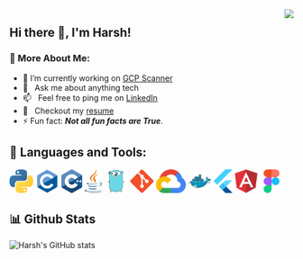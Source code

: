 <!-- <p align="center"><img height="100%" alt="Hello! I'm Harsh. I do open source :)" src="./assets/github-profile-banner.png" /></p> -->

<img align="right" src="https://visitor-badge.laobi.icu/badge?page_id=peb-peb.peb-peb">

## Hi there 👋, I'm Harsh!

### 🧐 More About Me:

- 🔭 I’m currently working on [GCP Scanner](https://github.com/google/gcp_scanner) 
- 💬 &nbsp; Ask me about anything tech
- 📫 &nbsp; Feel free to ping me on [LinkedIn](https://www.linkedin.com/in/harsh-5a8a45216/)
- 📝 &nbsp; Checkout my [resume](https://drive.google.com/file/d/177BGrJq3gFhjdTWDpCKj6RSgDBd1VrtJ/view?usp=sharing)
- ⚡ Fun fact: _**Not all fun facts are True**_.

## 🔨 Languages and Tools:

<p align="left">
  <img title="PYTHON" height="42" src="assets/python.svg">
  <img title="C" height="42" src="assets/c.svg">
  <img title="CPP" height="42" src="assets/cpp.svg">
  <img title="JAVA" height="42" src="assets/java.svg">
  <img title="GO" height="42" src="assets/go.svg">
  <img title="GIT" height="42" src="assets/git.svg">
  <img title="GOOGLE-CLOUD" height="42" src="assets/google-cloud.svg">
  <img title="DOCKER" height="42" src="assets/docker.svg">
  <img title="FLUTTER" height="42" src="assets/flutter.svg">
  <img title="ANGULAR" height="42" src="assets/angular.svg">
  <img title="FIGMA" height="42" src="assets/figma.svg">
</p>


## 📊 Github Stats

![Harsh's GitHub stats](https://github-readme-stats.vercel.app/api?username=peb-peb&theme=transparent&show_icons=true&rank_icon=github&hide_rank=false&count_private=true)
